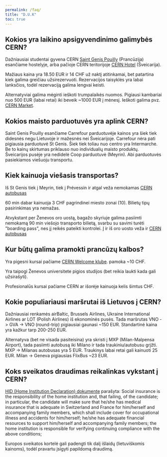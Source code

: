 ```yaml
---
permalink: /faq/
title: "D.U.K"
toc: true
---
```


## Kokios yra laikino apsigyvendinimo galimybės CERN?
Dažniausiai studentai gyvena CERN [Saint Genis Pouilly](https://smb-dep.web.cern.ch/en/CERN_Housing/Saint_Genis_Hostel)  (Prancūzija) esančiame hostelyje, arba pačioje CERN teritorijoje [CERN Hotel](https://smb-dep.web.cern.ch/en/CERN_Housing/Bldg_38) (Šveicarija).

Mažiaus kaina yra 18.50 EUR ir 14 CHF už naktį atitinkamai, bet patartina kiek galima greičiau užsirezervuoti. Rezervacijos taisyklės yra labai lanksčios, todėl rezervaciją galima lengvai keisti.

Alternatyviai galima mėginti ieškoti trumpalaikės nuomos. Pigiausi kambariai nuo 500 EUR (labai retai) iki beveik ~1000 EUR į mėnesį. Ieškoti galima pvz. [CERN Market]( http://cern.ch/market ).

## Kokios maisto parduotuvės yra aplink CERN?
Saint Genis Pouilly esančiame Carrefour parduotuvėje kainos yra šiek tiek didesnės negu Lietuvoje ir mažesnės nei Šveicarijoje. Carrefour nėra pati pigiausia parduotuvė St Genis. Šiek tiek toliau nuo centro yra Intermarche. Be to kainų skirtumas priklauso nuo individualių maisto produktų. Šveicarijos pusėje yra nedidelė Coop parduotuvė (Meyrin). Abi parduotuvės pasiekiamos viešuoju transportu. 

## Kiek kainuoja viešasis transportas?
Iš St Genis tiek į Meyrin, tiek į Prévessin ir atgal veža nemokamas [CERN autobusas](https://smb-dep.web.cern.ch/en/ShuttleService/Circuit2)

60 min dabar kainuoja 3 CHF pagrindinei miesto zonai (10). Bilietų tipų pasirinkimas yra nemažas.

Atvykstant per Ženevos oro uostą, bagažo skyriuje galima pasiimti nemokamą 90 min viešojo transporto bilietą, svarbu su savimi turėti "boarding pass", nes jį reikės pateikti kontrolei. Į ir iš oro uosto veža ir [CERN autobusas](https://smb-dep.web.cern.ch/en/ShuttleService/Circuit4)

## Kur būtų galima pramokti prancūzų kalbos?

Yra pigesni kursai pačiame [CERN Welcome klube]( http://club-welcome.web.cern.ch/Lang_EN.html ). pamoka ~10 CHF.

Yra taipogi Ženevos universitete pigios studijos (bet reikia laukti kada gali užsirašyti).

Profesionalūs kursai pačiame CERN ar išorėje kainuoja kelis šimtus CHF.

## Kokie populiariausi maršrutai iš Lietuvos į CERN?

Dažniausiai renkamės airBaltic, Brussels Airlines, Ukraine International Airlines ar LOT (Polish Airlines) iš ekonominės pusės. Tada maršrutas VNO -> GVA -> VNO (round-trip) pigiausiai gaunasi ~150 EUR. Standartinė kaina yra kažkur tarp 200-250 EUR.

Alternatyva (bet ne visada pasiteisina) yra skristi į MXP (Milan-Malpensa Airport), tada pasiimti autobusą iki Milano ir tada traukiniu/autobusu grįžti. MXP -> Milanas autobusas yra 5 EUR. Traukinys labai retai gali kainuoti 25 EUR. Milan -> Geneva pigiausias FlixBus ~23 EUR.

## Koks sveikatos draudimas reikalinkas vykstant į CERN?

[HID (Home Institution Declaration) dokumente]( http://usersoffice.web.cern.ch/sites/usersoffice.web.cern.ch/files/pdf/Formalities/HomeInstitutionDeclarationforUO.pdf ) parašyta:
Social insurance is the responsibility of the home institution and, that failing, of the candidate;
in particular, the candidate will make sure that he/she has medical insurance that is adequate in
Switzerland and France for him/herself and accompanying family members, which shall include cover
for occupational illness and accidents for him/herself;
he/she has adequate financial resources to support him/herself and accompanying family members;
the home institution is responsible for verifying continuing compliance with the above conditions;

Europos sveikatos kortelė gali padengti tik dalį išlaidų (lietuviškomis kainoms), todėl pravartu įsigyti papildomą draudimą.
